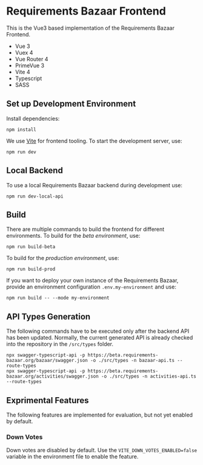 # Requirements Bazaar Frontend
This is the Vue3 based implementation of the Requirements Bazaar Frontend.

- Vue 3
- Vuex 4
- Vue Router 4
- PrimeVue 3
- Vite 4
- Typescript
- SASS

## Set up Development Environment
Install dependencies:
```
npm install
```
We use [Vite](https://vitejs.dev/) for frontend tooling.
To start the development server, use:
```
npm run dev
```

## Local Backend

To use a local Requirements Bazaar backend during development use:
```
npm run dev-local-api
```

## Build

There are multiple commands to build the frontend for different environments.
To build for the *beta environment*, use:
```
npm run build-beta
```

To build for the *production environment*, use:
```
npm run build-prod
```

If you want to deploy your own instance of the Requirements Bazaar, provide an environment configuration `.env.my-environment` and use:
```
npm run build -- --mode my-environment
```


## API Types Generation
The following commands have to be executed only after the backend API has been updated. Normally, the
current generated API is already checked into the repository in the `/src/types` folder.

```
npx swagger-typescript-api -p https://beta.requirements-bazaar.org/bazaar/swagger.json -o ./src/types -n bazaar-api.ts --route-types
npx swagger-typescript-api -p https://beta.requirements-bazaar.org/activities/swagger.json -o ./src/types -n activities-api.ts --route-types
```



## Exprimental Features

The following features are implemented for evaluation, but not yet enabled by default.

### Down Votes

Down votes are disabled by default. Use the `VITE_DOWN_VOTES_ENABLED=false` variable in the environment file to enable the feature.
